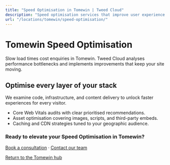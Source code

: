 ```yaml
---
title: "Speed Optimisation in Tomewin | Tweed Cloud"
description: "Speed optimisation services that improve user experience for Tomewin visitors."
url: "/locations/tomewin/speed-optimisation/"
---
```


# Tomewin Speed Optimisation

Slow load times cost enquiries in Tomewin. Tweed Cloud analyses performance bottlenecks and implements improvements that keep your site moving.

## Optimise every layer of your stack

We examine code, infrastructure, and content delivery to unlock faster experiences for every visitor.

- Core Web Vitals audits with clear prioritised recommendations.
- Asset optimisation covering images, scripts, and third-party embeds.
- Caching and CDN strategies tuned to your geographic audience.

### Ready to elevate your Speed Optimisation in Tomewin?

[Book a consultation](/consultation/) · [Contact our team](/contact/)

[Return to the Tomewin hub](/locations/tomewin/)
